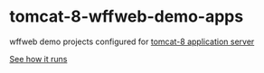 # tomcat-8-wffweb-demo-apps
wffweb demo projects configured for [tomcat-8 application server](http://www.mochahost.com/6128-46.html)

[See how it runs](https://youtu.be/IX3aMHtOP4E)
